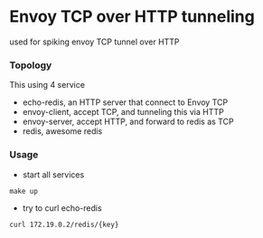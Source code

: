 # Envoy TCP over HTTP tunneling
used for spiking envoy TCP tunnel over HTTP

### Topology
This using 4 service
- echo-redis, an HTTP server that connect to Envoy TCP
- envoy-client, accept TCP, and tunneling this via HTTP
- envoy-server, accept HTTP, and forward to redis as TCP
- redis, awesome redis

### Usage
- start all services
```
make up
```

- try to curl echo-redis
```
curl 172.19.0.2/redis/{key}
```
